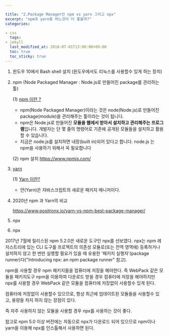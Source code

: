 ```yaml
---

title: "2.Package Manager인 npm vs yarn 그리고 npx"
excerpt: "npm과 yarn중 어느것이 더 좋을까?"
categories:

- css
  tags:
- jekyll
  last_modified_at: 2018-07-01T13:00:00+09:00
  toc: true
  toc_sticky: true
---
```


1. 윈도우 10에서 Bash shell 설치
   (윈도우에서도 리눅스를 사용할수 있게 하는 장치)

2. npm (Node Packaged Manager : Node.js로 만들어진 package를 관리하는 툴)

   (1) [npm 이란 ?](https://m.blog.naver.com/magnking/220961896609)

   - npm(Node Packaged Manager)이라는 것은 node(Node.js)로 만들어진 package(module)을 관리해주는 툴이라는 것이 됩니다.

   * npm은 Node.js로 만들어진 **모듈을 웹에서 받아서 설치하고 관리해주는 프로그램**입니다. 개발자는 단 몇 줄의 명령어로 기존에 공개된 모듈들을 설치하고 활용할 수 있습니다.

   - 지금은 node.js를 설치하면 내장(built in)되어 있다고 합니다. node.js 는 npm을 사용하기 위해서 꼭 필요합니다

   (2) npm 설치
   https://www.npmjs.com/

3. [yarn](https://yarnpkg.com/lang/en/)

   (1) [Yarn 이란?](https://www.vobour.com/yarn-처음-보는-자바스크립트의-새-패키지-매니저-yarn-fir)

   - 얀(Yarn)은 자바스크립트의 새로운 패키지 매니저이다.

4. 2020년 npm 과 Yarn의 비교

   https://www.positronx.io/yarn-vs-npm-best-package-manager/

5. npx

6. npx

2017년 7월에 릴리스된 npm 5.2.0은 새로운 도구인 npx를 선보였다. npx는 npm 레지스트리에 있는 CLI 도구를 프로젝트의 의존성 모듈로(또는 전역 영역에) 등록하거나 설치하지 않고 한 번만 실행할 필요가 있을 때 유용한 '패키지 실행자'(package runner)다("Introducing npx: an npm package runner" 참고).

npm을 사용할 경우 npm 패키지들을 컴퓨터에 저장을 해야한다. 즉 WebPack 같은 모듈을 패키지도구 npm을 이용하여 다운로드 받을 경우 컴퓨터에 저장을 해야하지만 npx를 사용할 경우 WebPack 같은 모듈을 컴퓨터에 저장없이 사용할수 있게 된다.

컴퓨터에 저장없이 사용할수 있으므로, 항상 최근에 업데이트된 모듈들을 사용할수 있고, 용량을 차지 하지 않는 장점이 있다.

즉 자주 사용하지 않는 모듈을 사용할 경우 npx를 사용하는 것이 좋다.

참고로 npm 5.0 이상 버전에는 자동으로 npx가 다운로드 되어 있으므로 npm이나 yarn을 이용해 npx를 인스톨해서 사용하면 된다.
